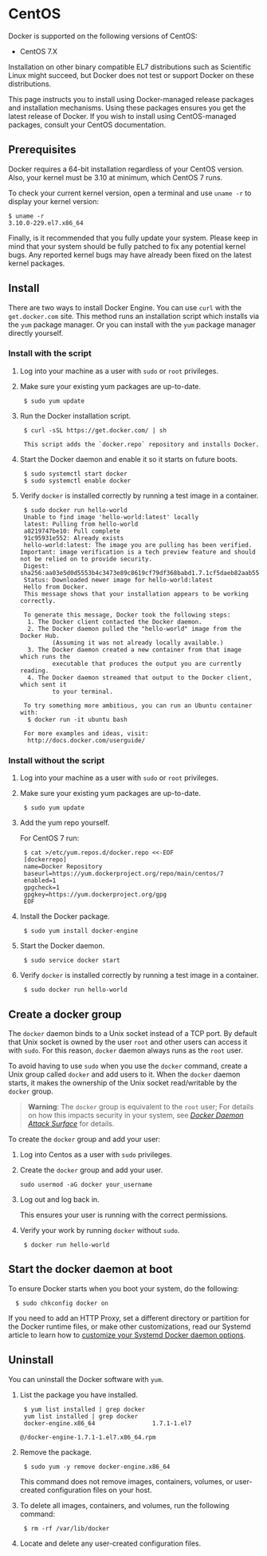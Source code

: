 <!--[metadata]>
+++
title = "Installation on CentOS"
description = "Instructions for installing Docker on CentOS"
keywords = ["Docker, Docker documentation, requirements, linux, centos, epel, docker.io,  docker-io"]
[menu.main]
parent = "smn_linux"
+++
<![end-metadata]-->

# CentOS

Docker is supported on the following versions of CentOS:

* CentOS 7.X 

Installation on other binary compatible EL7 distributions such as Scientific
Linux might succeed, but Docker does not test or support Docker on these
distributions.

This page instructs you to install using Docker-managed release packages and
installation mechanisms. Using these packages ensures you get the latest release
of Docker. If you wish to install using CentOS-managed packages, consult your
CentOS documentation.

## Prerequisites

Docker requires a 64-bit installation regardless of your CentOS version. Also,
your kernel must be 3.10 at minimum, which CentOS 7 runs.

To check your current kernel version, open a terminal and use `uname -r` to
display your kernel version:

    $ uname -r 
    3.10.0-229.el7.x86_64

Finally, is it recommended that you fully update your system. Please keep in
mind that your system should be fully patched to fix any potential kernel bugs.
Any reported kernel bugs may have already been fixed on the latest kernel
packages.

## Install

There are two ways to install Docker Engine.  You can use `curl` with the  `get.docker.com` site. This method runs an installation script which installs via the `yum` package manager. Or you can install with the `yum` package manager directly yourself.

### Install with the script


1. Log into your machine as a user with `sudo` or `root` privileges.

2. Make sure your existing yum packages are up-to-date.

		$ sudo yum update
		
3. Run the Docker installation script.
		
		$ curl -sSL https://get.docker.com/ | sh
		
		This script adds the `docker.repo` repository and installs Docker.

4. Start the Docker daemon and enable it so it starts on future boots.

		$ sudo systemctl start docker
		$ sudo systemctl enable docker

5. Verify `docker` is installed correctly by running a test image in a container.

		$ sudo docker run hello-world
		Unable to find image 'hello-world:latest' locally
		latest: Pulling from hello-world
		a8219747be10: Pull complete 
		91c95931e552: Already exists 
		hello-world:latest: The image you are pulling has been verified. Important: image verification is a tech preview feature and should not be relied on to provide security.
		Digest: sha256:aa03e5d0d5553b4c3473e89c8619cf79df368babd1.7.1cf5daeb82aab55838d
		Status: Downloaded newer image for hello-world:latest
		Hello from Docker.
		This message shows that your installation appears to be working correctly.

		To generate this message, Docker took the following steps:
		 1. The Docker client contacted the Docker daemon.
		 2. The Docker daemon pulled the "hello-world" image from the Docker Hub.
				(Assuming it was not already locally available.)
		 3. The Docker daemon created a new container from that image which runs the
				executable that produces the output you are currently reading.
		 4. The Docker daemon streamed that output to the Docker client, which sent it
				to your terminal.

		To try something more ambitious, you can run an Ubuntu container with:
		 $ docker run -it ubuntu bash

		For more examples and ideas, visit:
		 http://docs.docker.com/userguide/

### Install without the script

1. Log into your machine as a user with `sudo` or `root` privileges.

2. Make sure your existing yum packages are up-to-date.

        $ sudo yum update
    
3. Add the yum repo yourself.

    For CentOS 7 run:

        $ cat >/etc/yum.repos.d/docker.repo <<-EOF
        [dockerrepo]
        name=Docker Repository
        baseurl=https://yum.dockerproject.org/repo/main/centos/7
        enabled=1
        gpgcheck=1
        gpgkey=https://yum.dockerproject.org/gpg
        EOF

4. Install the Docker package.

        $ sudo yum install docker-engine
        
5. Start the Docker daemon.

        $ sudo service docker start

6. Verify `docker` is installed correctly by running a test image in a container.

        $ sudo docker run hello-world
 
## Create a docker group		

The `docker` daemon binds to a Unix socket instead of a TCP port. By default
that Unix socket is owned by the user `root` and other users can access it with
`sudo`. For this reason, `docker` daemon always runs as the `root` user.

To avoid having to use `sudo` when you use the `docker` command, create a Unix
group called `docker` and add users to it. When the `docker` daemon starts, it
makes the ownership of the Unix socket read/writable by the `docker` group.

>**Warning**: The `docker` group is equivalent to the `root` user; For details
>on how this impacts security in your system, see [*Docker Daemon Attack
>Surface*](/articles/security/#docker-daemon-attack-surface) for details.

To create the `docker` group and add your user:

1. Log into Centos as a user with `sudo` privileges.

2. Create the `docker` group and add your user.

    `sudo usermod -aG docker your_username`

3. Log out and log back in.

    This ensures your user is running with the correct permissions.

4. Verify your work by running `docker` without `sudo`.

		$ docker run hello-world
 
## Start the docker daemon at boot

To ensure Docker starts when you boot your system, do the following:

      $ sudo chkconfig docker on

If you need to add an HTTP Proxy, set a different directory or partition for the
Docker runtime files, or make other customizations, read our Systemd article to
learn how to [customize your Systemd Docker daemon options](/articles/systemd/).


## Uninstall

You can uninstall the Docker software with `yum`.  

1. List the package you have installed.

		$ yum list installed | grep docker
		yum list installed | grep docker
		docker-engine.x86_64                1.7.1-1.el7
																																								 @/docker-engine-1.7.1-1.el7.x86_64.rpm

2. Remove the package.

		$ sudo yum -y remove docker-engine.x86_64 

	This command does not remove images, containers, volumes, or user-created
	configuration files on your host. 

3. To delete all images, containers, and volumes, run the following command:

		$ rm -rf /var/lib/docker

4. Locate and delete any user-created configuration files.

